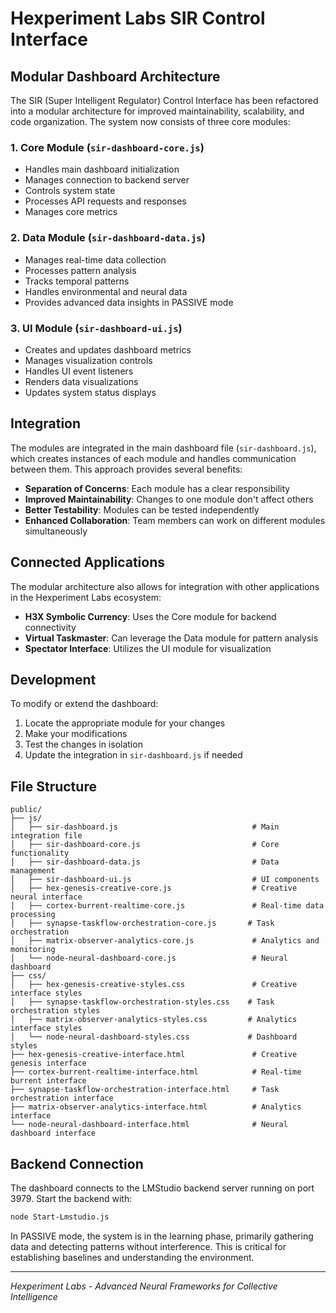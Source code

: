 # Hexperiment Labs SIR Control Interface

## Modular Dashboard Architecture

The SIR (Super Intelligent Regulator) Control Interface has been refactored into a modular architecture for improved maintainability, scalability, and code organization. The system now consists of three core modules:

### 1. Core Module (`sir-dashboard-core.js`)

- Handles main dashboard initialization
- Manages connection to backend server
- Controls system state
- Processes API requests and responses
- Manages core metrics

### 2. Data Module (`sir-dashboard-data.js`)

- Manages real-time data collection
- Processes pattern analysis
- Tracks temporal patterns
- Handles environmental and neural data
- Provides advanced data insights in PASSIVE mode

### 3. UI Module (`sir-dashboard-ui.js`)

- Creates and updates dashboard metrics
- Manages visualization controls
- Handles UI event listeners
- Renders data visualizations
- Updates system status displays

## Integration

The modules are integrated in the main dashboard file (`sir-dashboard.js`), which creates instances of each module and handles communication between them. This approach provides several benefits:

- **Separation of Concerns**: Each module has a clear responsibility
- **Improved Maintainability**: Changes to one module don't affect others
- **Better Testability**: Modules can be tested independently
- **Enhanced Collaboration**: Team members can work on different modules simultaneously

## Connected Applications

The modular architecture also allows for integration with other applications in the Hexperiment Labs ecosystem:

- **H3X Symbolic Currency**: Uses the Core module for backend connectivity
- **Virtual Taskmaster**: Can leverage the Data module for pattern analysis
- **Spectator Interface**: Utilizes the UI module for visualization

## Development

To modify or extend the dashboard:

1. Locate the appropriate module for your changes
2. Make your modifications
3. Test the changes in isolation
4. Update the integration in `sir-dashboard.js` if needed

## File Structure

```
public/
├── js/
│   ├── sir-dashboard.js                              # Main integration file
│   ├── sir-dashboard-core.js                         # Core functionality
│   ├── sir-dashboard-data.js                         # Data management
│   ├── sir-dashboard-ui.js                           # UI components
│   ├── hex-genesis-creative-core.js                  # Creative neural interface
│   ├── cortex-burrent-realtime-core.js               # Real-time data processing
│   ├── synapse-taskflow-orchestration-core.js       # Task orchestration
│   ├── matrix-observer-analytics-core.js             # Analytics and monitoring
│   └── node-neural-dashboard-core.js                 # Neural dashboard
├── css/
│   ├── hex-genesis-creative-styles.css               # Creative interface styles
│   ├── synapse-taskflow-orchestration-styles.css    # Task orchestration styles
│   ├── matrix-observer-analytics-styles.css         # Analytics interface styles
│   └── node-neural-dashboard-styles.css             # Dashboard styles
├── hex-genesis-creative-interface.html               # Creative genesis interface
├── cortex-burrent-realtime-interface.html            # Real-time burrent interface
├── synapse-taskflow-orchestration-interface.html     # Task orchestration interface
├── matrix-observer-analytics-interface.html          # Analytics interface
└── node-neural-dashboard-interface.html              # Neural dashboard interface
```

## Backend Connection

The dashboard connects to the LMStudio backend server running on port 3979. Start the backend with:

```bash
node Start-Lmstudio.js
```

In PASSIVE mode, the system is in the learning phase, primarily gathering data and detecting patterns without interference. This is critical for establishing baselines and understanding the environment.

---

*Hexperiment Labs - Advanced Neural Frameworks for Collective Intelligence*
